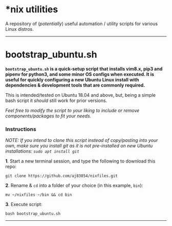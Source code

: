 \*nix utilities
=============

A repository of (*potentially*) useful automation / utility scripts for various Linux distros.

_______________________________________________

# bootstrap_ubuntu.sh
**`bootstrap_ubuntu.sh` is a quick-setup script that installs vim8.x, pip3 and pipenv for python3, and some minor OS configs when executed. It is useful for quickly configuring a new Ubuntu Linux install with dependencies & development tools that are commonly required.**

This is intended/tested on Ubuntu 18.04 and above, but, being a simple bash script it *should* still work for prior versions.

*Feel free to modify the script to your liking to include or remove components/packages to fit your needs.*

### Instructions

*NOTE: If you intend to clone this script instead of copy/pasting into your own, make sure you install git as it is not pre-installed on new Ubuntu installations: `sudo apt install git`*

**1**. Start a new terminal session, and type the following to download this repo:

~~~
git clone https://github.com/aj83854/nixfiles.git
~~~

**2**. Rename & `cd` into a folder of your choice (in this example, `bin`):

~~~
mv ~/nixfiles ~/bin && cd bin
~~~

**3**. Execute script:

~~~
bash bootstrap_ubuntu.sh
~~~

_______________________________________________
